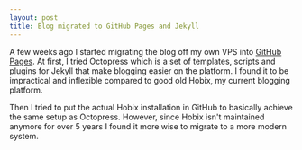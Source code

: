 ```yaml
---
layout: post
title: Blog migrated to GitHub Pages and Jekyll
---
```

A few weeks ago I started migrating the blog off my own VPS into [GitHub
Pages](http://pages.github.com/). At first, I tried Octopress which is a set of
templates, scripts and plugins for Jekyll that make blogging easier on the
platform. I found it to be impractical and inflexible compared to good old
Hobix, my current blogging platform.

Then I tried to put the actual Hobix installation in GitHub to basically
achieve the same setup as Octopress. However, since Hobix isn't maintained
anymore for over 5 years I found it more wise to migrate to a more modern
system.

